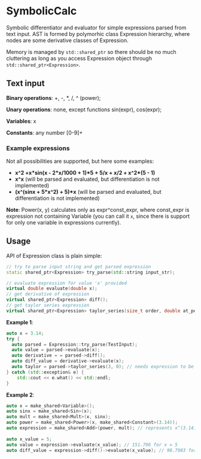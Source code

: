 # SymbolicCalc
Symbolic differentiator and evaluator for simple expressions parsed from text input. AST is formed by polymorhic class Expression hierarchy, where nodes are some derivative classes of Expression.

Memory is managed by `std::shared_ptr` so there should be no much cluttering as long as you access Expression object through `std::shared_ptr<Expression>`.

## Text input
**Binary operations**: +, -, \*, /, ^ (power);
	
**Unary operations**: none, except functions sin(expr), cos(expr);
	
**Variables**: x
	
**Constants**: any number [0-9]+
	
### Example expressions

Not all possibilities are supported, but here some examples:
* **x^2 +x\*sin(x - 2\*x/1000 + 1)\*5 + 5/x + x/2 + x^2\*(5 - 1)**
* **x^x**  (will be parsed and evaluated, but differentiation is not implemented)
* **(x^(sinx + 5\*x^2) + 5)\*x** (will be parsed and evaluated, but differentiation is not implemented)

**Note**: Power(x, y) calculates only as expr^const_expr, where const_expr is expression not containing Variable (you can call it `x`, since there is support for only one variable in expressions currently).

## Usage

API of Expression class is plain simple:

```C++
// try to parse input string and get parsed expression
static shared_ptr<Expression> try_parse(std::string input_str); 

// evaluate expression for value 'x' provided
virtual double evaluate(double x); 
// get derivative of expression
virtual shared_ptr<Expression> diff(); 
// get taylor series expression
virtual shared_ptr<Expression> taylor_series(size_t order, double at_point); 
```
	
**Example 1**:
```C++
auto x = 3.14;
try {
  auto parsed = Expression::try_parse(TestInput);
  auto value = parsed->evaluate(x);
  auto derivative = = parsed->diff();
  auto diff_value = derivative->evaluate(x);
  auto taylor = parsed->taylor_series(3, 0); // needs expression to be 3 times differentiable 
} catch (std::exception& e) {
	std::cout << e.what() << std::endl;
}
```
	
**Example 2**:
```C++
auto x = make_shared<Variable>();
auto sinx = make_shared<Sin>(x);
auto mult = make_shared<Mult>(x, sinx);
auto power = make_shared<Power>(x, make_shared<Constant>(3.14));
auto expression = make_shared<Add>(power, mult); // represents x^(3.14) + x*sinx
	
auto x_value = 5;
auto value = expression->evaluate(x_value); // 151.796 for x = 5
auto diff_value = expression->diff()->evaluate(x_value); // 98.7983 for x = 5
```
